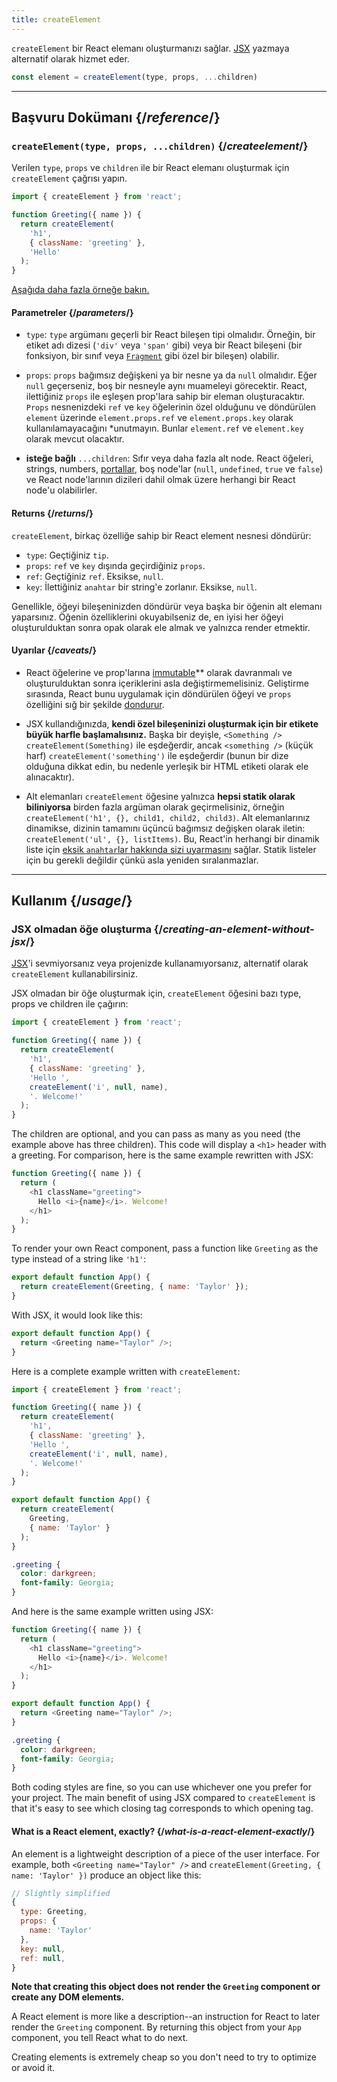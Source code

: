 ```yaml
---
title: createElement
---
```


<Intro>

`createElement` bir React elemanı oluşturmanızı sağlar. [JSX](/learn/writing-markup-with-jsx) yazmaya alternatif olarak hizmet eder.

```js
const element = createElement(type, props, ...children)
```

</Intro>

<InlineToc />

---

## Başvuru Dokümanı {/*reference*/}

### `createElement(type, props, ...children)` {/*createelement*/}

Verilen `type`, `props` ve `children` ile bir React elemanı oluşturmak için `createElement` çağrısı yapın.

```js
import { createElement } from 'react';

function Greeting({ name }) {
  return createElement(
    'h1',
    { className: 'greeting' },
    'Hello'
  );
}
```

[Aşağıda daha fazla örneğe bakın.](#usage)

#### Parametreler {/*parameters*/}

* `type`: `type` argümanı geçerli bir React bileşen tipi olmalıdır. Örneğin, bir etiket adı dizesi (`'div'` veya `'span'` gibi) veya bir React bileşeni (bir fonksiyon, bir sınıf veya [`Fragment`](/reference/react/Fragment) gibi özel bir bileşen) olabilir.

* `props`: `props` bağımsız değişkeni ya bir nesne ya da `null` olmalıdır. Eğer `null` geçerseniz, boş bir nesneyle aynı muameleyi görecektir. React, ilettiğiniz `props` ile eşleşen prop'lara sahip bir eleman oluşturacaktır. `Props` nesnenizdeki `ref` ve `key` öğelerinin özel olduğunu ve döndürülen `element` üzerinde `element.props.ref` ve `element.props.key` olarak kullanılamayacağını *unutmayın. Bunlar `element.ref` ve `element.key` olarak mevcut olacaktır.

* **isteğe bağlı** `...children`: Sıfır veya daha fazla alt node. React öğeleri, strings, numbers, [portallar](/reference/react-dom/createPortal), boş node'lar (`null`, `undefined`, `true` ve `false`) ve React node'larının dizileri dahil olmak üzere herhangi bir React node'u olabilirler.

#### Returns {/*returns*/}

`createElement`, birkaç özelliğe sahip bir React element nesnesi döndürür:

* `type`: Geçtiğiniz `tip`.
* `props`: `ref` ve `key` dışında geçirdiğiniz `props`.
* `ref`: Geçtiğiniz `ref`. Eksikse, `null`.
* `key`: İlettiğiniz `anahtar` bir string'e zorlanır. Eksikse, `null`.

Genellikle, öğeyi bileşeninizden döndürür veya başka bir öğenin alt elemanı yaparsınız. Öğenin özelliklerini okuyabilseniz de, en iyisi her öğeyi oluşturulduktan sonra opak olarak ele almak ve yalnızca render etmektir.

#### Uyarılar {/*caveats*/}

* React öğelerine ve prop'larına [immutable](https://en.wikipedia.org/wiki/Immutable_object)** olarak davranmalı ve oluşturulduktan sonra içeriklerini asla değiştirmemelisiniz. Geliştirme sırasında, React bunu uygulamak için döndürülen öğeyi ve `props` özelliğini sığ bir şekilde [dondurur](https://developer.mozilla.org/en-US/docs/Web/JavaScript/Reference/Global_Objects/Object/freeze).

* JSX kullandığınızda, **kendi özel bileşeninizi oluşturmak için bir etikete büyük harfle başlamalısınız.** Başka bir deyişle, `<Something />` `createElement(Something)` ile eşdeğerdir, ancak `<something />` (küçük harf) `createElement('something')` ile eşdeğerdir (bunun bir dize olduğuna dikkat edin, bu nedenle yerleşik bir HTML etiketi olarak ele alınacaktır).

* Alt elemanları `createElement` öğesine yalnızca **hepsi statik olarak biliniyorsa** birden fazla argüman olarak geçirmelisiniz, örneğin `createElement('h1', {}, child1, child2, child3)`. Alt elemanlarınız dinamikse, dizinin tamamını üçüncü bağımsız değişken olarak iletin: `createElement('ul', {}, listItems)`. Bu, React'in herhangi bir dinamik liste için [eksik `anahtar`lar hakkında sizi uyarmasını](/learn/rendering-lists#keeping-list-items-in-order-with-key) sağlar. Statik listeler için bu gerekli değildir çünkü asla yeniden sıralanmazlar.

---

## Kullanım {/*usage*/}

### JSX olmadan öğe oluşturma {/*creating-an-element-without-jsx*/}

[JSX](/learn/writing-markup-with-jsx)'i sevmiyorsanız veya projenizde kullanamıyorsanız, alternatif olarak `createElement` kullanabilirsiniz.

JSX olmadan bir öğe oluşturmak için, `createElement` öğesini bazı <CodeStep step={1}>type</CodeStep>, <CodeStep step={2}>props</CodeStep> ve <CodeStep step={3}>children</CodeStep> ile çağırın:

```js [[1, 5, "'h1'"], [2, 6, "{ className: 'greeting' }"], [3, 7, "'Hello ',"], [3, 8, "createElement('i', null, name),"], [3, 9, "'. Welcome!'"]]
import { createElement } from 'react';

function Greeting({ name }) {
  return createElement(
    'h1',
    { className: 'greeting' },
    'Hello ',
    createElement('i', null, name),
    '. Welcome!'
  );
}
```

The <CodeStep step={3}>children</CodeStep> are optional, and you can pass as many as you need (the example above has three children). This code will display a `<h1>` header with a greeting. For comparison, here is the same example rewritten with JSX:

```js [[1, 3, "h1"], [2, 3, "className=\\"greeting\\""], [3, 4, "Hello <i>{name}</i>. Welcome!"], [1, 5, "h1"]]
function Greeting({ name }) {
  return (
    <h1 className="greeting">
      Hello <i>{name}</i>. Welcome!
    </h1>
  );
}
```

To render your own React component, pass a function like `Greeting` as the <CodeStep step={1}>type</CodeStep> instead of a string like `'h1'`:

```js [[1, 2, "Greeting"], [2, 2, "{ name: 'Taylor' }"]]
export default function App() {
  return createElement(Greeting, { name: 'Taylor' });
}
```

With JSX, it would look like this:

```js [[1, 2, "Greeting"], [2, 2, "name=\\"Taylor\\""]]
export default function App() {
  return <Greeting name="Taylor" />;
}
```

Here is a complete example written with `createElement`:

<Sandpack>

```js
import { createElement } from 'react';

function Greeting({ name }) {
  return createElement(
    'h1',
    { className: 'greeting' },
    'Hello ',
    createElement('i', null, name),
    '. Welcome!'
  );
}

export default function App() {
  return createElement(
    Greeting,
    { name: 'Taylor' }
  );
}
```

```css
.greeting {
  color: darkgreen;
  font-family: Georgia;
}
```

</Sandpack>

And here is the same example written using JSX:

<Sandpack>

```js
function Greeting({ name }) {
  return (
    <h1 className="greeting">
      Hello <i>{name}</i>. Welcome!
    </h1>
  );
}

export default function App() {
  return <Greeting name="Taylor" />;
}
```

```css
.greeting {
  color: darkgreen;
  font-family: Georgia;
}
```

</Sandpack>

Both coding styles are fine, so you can use whichever one you prefer for your project. The main benefit of using JSX compared to `createElement` is that it's easy to see which closing tag corresponds to which opening tag.

<DeepDive>

#### What is a React element, exactly? {/*what-is-a-react-element-exactly*/}

An element is a lightweight description of a piece of the user interface. For example, both `<Greeting name="Taylor" />` and `createElement(Greeting, { name: 'Taylor' })` produce an object like this:

```js
// Slightly simplified
{
  type: Greeting,
  props: {
    name: 'Taylor'
  },
  key: null,
  ref: null,
}
```

**Note that creating this object does not render the `Greeting` component or create any DOM elements.**

A React element is more like a description--an instruction for React to later render the `Greeting` component. By returning this object from your `App` component, you tell React what to do next.

Creating elements is extremely cheap so you don't need to try to optimize or avoid it.

</DeepDive>

